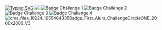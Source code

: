 [![Typing SVG](https://readme-typing-svg.herokuapp.com?font=Bangers&size=18&duration=3000&color=0A0283&center=verdadeiro&vCenter=verdadeiro&multiline=true&lines=Ol%C3%A1+meu+nome+%C3%A9+Vincius+Oruam;Estudante+de+Ci%C3%AAncias+da+Computa%C3%A7%C3%A3o)](https://git.io/typing-svg)
![](https://komarev.com/ghpvc/?username=vini1809&color=0a0283)
![Badge Challenge 1](https://user-images.githubusercontent.com/82980056/176539519-f1052a89-f458-439d-8fc9-7575b0de8ead.png)
![Badge Challenge 2](https://user-images.githubusercontent.com/82980056/176539533-8bbaaa49-e025-45b7-a470-d556aa4e8c88.png)
![Badge Challenge 3](https://user-images.githubusercontent.com/82980056/176539544-0fa03326-3529-408d-be5b-02e8e4e4f74b.png)
![Badge Challenge 4](https://user-images.githubusercontent.com/82980056/176539553-eb22f607-a0fb-46f2-9f04-8b19a1b64710.png)
![cms_files_10224_1655464335Badge_First_Alura_ChallengeOracleONE_2000x2000_V3](https://user-images.githubusercontent.com/82980056/176539600-2ef5f67a-b19b-4a21-9016-cd8ec4c76de7.png)
